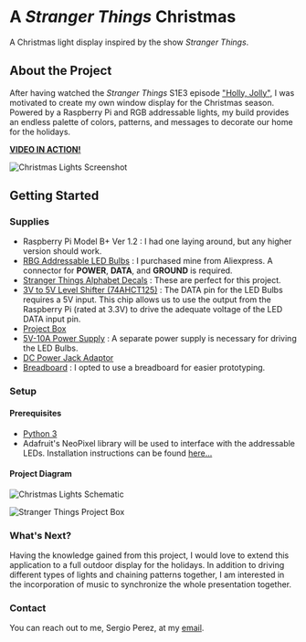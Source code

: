 # A *Stranger Things* Christmas
A Christmas light display inspired by the show *Stranger Things*.

## About the Project
After having watched the *Stranger Things* S1E3 episode ["Holly, Jolly"](https://www.youtube.com/watch?v=jIQ9z2bxXyg&t=164s), I was motivated to create my own window display for the Christmas season. Powered by a Raspberry Pi and RGB addressable lights, my build provides an endless palette of colors, patterns, and messages to decorate our home for the holidays.  

[**VIDEO IN ACTION!**](https://youtube.com/shorts/BymeMe01auQ?feature=share)

![Christmas Lights Screenshot](https://user-images.githubusercontent.com/15962563/190881093-5bd219e3-c89d-4c47-8ea9-32bedf4eba52.png)

## Getting Started
### Supplies
- Raspberry Pi Model B+ Ver 1.2 : I had one laying around, but any higher version should work.
- [RBG Addressable LED Bulbs](https://www.aliexpress.com/item/2255800248172165.html?spm=a2g0o.productlist.0.0.74976208uKK60Y&algo_pvid=a2220219-82c4-419d-ad9c-ef6253fb2516&algo_exp_id=a2220219-82c4-419d-ad9c-ef6253fb2516-16&pdp_ext_f=%7B%22sku_id%22%3A%2210000001794476841%22%7D&pdp_npi=2%40dis%21USD%2124.0%2124.0%21%21%21%21%21%4021031a5516634548348473792eca13%2110000001794476841%21sea&curPageLogUid=l6cWeQ7v3NDj) : I purchased mine from Aliexpress. A connector for **POWER**, **DATA**, and **GROUND** is required.
- [Stranger Things Alphabet Decals](https://www.etsy.com/listing/602357061/stranger-alphabet-wall-decals-scary?ga_order=most_relevant&ga_search_type=all&ga_view_type=gallery&ga_search_query=stranger+things+decal&ref=sr_gallery-1-2&frs=1&bes=1&sts=1&organic_search_click=1) : These are perfect for this project.
- [3V to 5V Level Shifter (74AHCT125)](https://www.adafruit.com/product/1787) : The DATA pin for the LED Bulbs requires a 5V input. This chip allows us to use the output from the Raspberry Pi (rated at 3.3V) to drive the adequate voltage of the LED DATA input pin.
- [Project Box](https://www.amazon.com/Waterproof-Plastic-Electronic-Junction-Enclosure/dp/B07TS6RY85/ref=sr_1_6?crid=2X4TBBF9IHWXJ&keywords=project+box&qid=1663455227&sprefix=project+bo%2Caps%2C147&sr=8-6)
- [5V-10A Power Supply](https://www.amazon.com/gp/product/B07H9XRZBP/ref=ppx_yo_dt_b_search_asin_title?ie=UTF8&th=1) : A separate power supply is necessary for driving the LED Bulbs.
- [DC Power Jack Adaptor](https://www.amazon.com/gp/product/B01J1WZENK/ref=ppx_yo_dt_b_search_asin_title?ie=UTF8&psc=1)
- [Breadboard](https://www.amazon.com/DaFuRui-tie-Points-Solderless-Breadboard-Compatible/dp/B07KGQ7H8B/ref=sr_1_12_sspa?crid=1F83XRI4350YW&keywords=breadboard&qid=1663456870&s=industrial&sprefix=breadboar%2Cindustrial%2C164&sr=1-12-spons&psc=1&spLa=ZW5jcnlwdGVkUXVhbGlmaWVyPUFDMklDTUU2V1VTNiZlbmNyeXB0ZWRJZD1BMDc5NzMyMDJOVkI1NkZKSFRTNDQmZW5jcnlwdGVkQWRJZD1BMDU2NjA5NTJIM0JQN0VQVzRXWkMmd2lkZ2V0TmFtZT1zcF9tdGYmYWN0aW9uPWNsaWNrUmVkaXJlY3QmZG9Ob3RMb2dDbGljaz10cnVl) : I opted to use a breadboard for easier prototyping.

### Setup

#### Prerequisites
 - [Python 3](https://www.python.org/downloads/)
 - Adafruit's NeoPixel library will be used to interface with the addressable LEDs. Installation instructions can be found [here...](https://learn.adafruit.com/neopixels-on-raspberry-pi/python-usage)

#### Project Diagram
![Christmas Lights Schematic](https://user-images.githubusercontent.com/15962563/190881040-889eec6e-b92b-445c-bab8-a39a8582b8bf.png)

![Stranger Things Project Box](https://user-images.githubusercontent.com/15962563/190879736-4345d519-14d3-49de-8ced-50c4f2303aac.jpg)

### What's Next?
Having the knowledge gained from this project, I would love to extend this application to a full outdoor display for the holidays. In addition to driving different types of lights and chaining patterns together, I am interested in the incorporation of music to synchronize the whole presentation together.

### Contact
You can reach out to me, Sergio Perez, at my [email](sperez.cpp@gmail.com).
